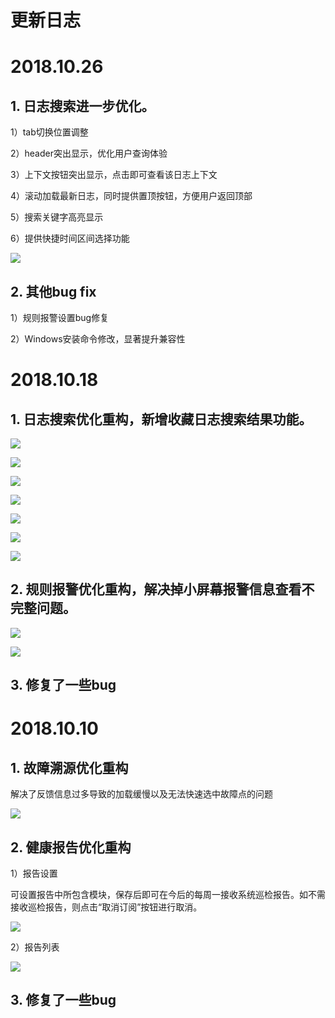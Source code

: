 # **更新日志**

# 2018.10.26

## 1. 日志搜索进一步优化。

1）tab切换位置调整

2）header突出显示，优化用户查询体验

3）上下文按钮突出显示，点击即可查看该日志上下文

4）滚动加载最新日志，同时提供置顶按钮，方便用户返回顶部

5）搜索关键字高亮显示

6）提供快捷时间区间选择功能

![](/part5/images/log1-18-10-26.png)

## 2. 其他bug fix

1）规则报警设置bug修复

2）Windows安装命令修改，显著提升兼容性

# 2018.10.18

## 1. 日志搜索优化重构，新增收藏日志搜索结果功能。

![](/part5/images/log1-18-10-18.jpeg)

![](/part5/images/log2-18-10-18.jpeg)

![](/part5/images/log3-18-10-18.jpeg)

![](/part5/images/log4-18-10-18.jpeg)

![](/part5/images/log5-18-10-18.jpeg)

![](/part5/images/log6-18-10-18.jpeg)

![](/part5/images/log7-18-10-18.jpeg)

## 2. 规则报警优化重构，解决掉小屏幕报警信息查看不完整问题。

![](/part5/images/alert-18-10-18.jpeg)

![](/part5/images/alert-rule-18-10-18.jpeg)

## 3. 修复了一些bug

# 2018.10.10

## 1. 故障溯源优化重构

解决了反馈信息过多导致的加载缓慢以及无法快速选中故障点的问题

![](/part5/images/rca-18-10-18.png)

## 2. 健康报告优化重构

1）报告设置

可设置报告中所包含模块，保存后即可在今后的每周一接收系统巡检报告。如不需接收巡检报告，则点击“取消订阅”按钮进行取消。

![](/part5/images/report-18-10-10.png)

2）报告列表

![](/part5/images/report2-18-10-10.png)

## 3. 修复了一些bug




